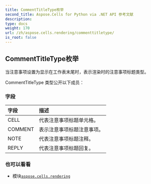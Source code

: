 ```yaml
---
title: CommentTitleType枚举
second_title: Aspose.Cells for Python via .NET API 参考文献
description:
type: docs
weight: 170
url: /zh/aspose.cells.rendering/commenttitletype/
is_root: false
---
```

## CommentTitleType枚举
当注意事项设置为显示在工作表末尾时，表示渲染时的注意事项标题类型。



CommentTitleType 类型公开以下成员：

### 字段
|字段|描述|
| :- | :- |
| CELL |代表注意事项标题单元格。|
| COMMENT |表示注意事项标题注意事项。|
| NOTE |代表注意事项标题注释。|
| REPLY |代表注意事项标题回复。|



### 也可以看看
* 模块[`aspose.cells.rendering`](..)

